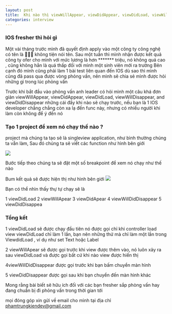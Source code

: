```yaml
---
layout: post
title:  Khi nào thì viewWillAppear, viewDidAppear, viewDidLoad, viewWillDisappear thực sự gọi trong IOS 
categories: interview
---
```


### IOS fresher thì hỏi gì 
Một vài tháng trước mình đã quyết định apply vào một công ty công nghệ có tên là 👨🏻‍💻 không tiện nói tên. Sau một tuần thì mình nhận được kết quả công ty ofer cho mình với mức lương là hơn ******* triệu, nó không quá cao , cũng không hẳn là quá thấp đối với mình một sinh viên mới ra trường  Bên cạnh đó mình  cũng phải  làm 1 bài test liên quan đến IOS dù sao thì mình cũng đã pass qua được vòng phỏng vấn,  nên mình sẽ chia sẻ mình được hỏi những gì trong lúc phỏng vấn 

Trước khi bắt đầu vào phỏng vấn anh leader có hỏi mình một câu khá đơn giản viewWillAppear, viewDidAppear, viewDidLoad, viewWillDisappear, and viewDidDisappear  những cái đấy khi nào sẽ chạy trước, nếu bạn là 1 IOS developer chẳng chẳng còn xa lạ đến func này, nhưng có nhiều người khi làm còn không để ý đến nó 

### Tạo 1 project để xem nó chạy thế nào ?
project mà chúng ta tạo sẽ là singleview application, như bình thường chúng ta vẫn làm, Sau đó chúng ta sẽ viết các function như hình bên giới 

![](https://lh6.googleusercontent.com/WIuFTBF8lugmnTGYQ687Wa3uypMSPSbyazyieyN_hTKMB7F1ZZIY5SoXP9XbnMcB0_Vm9F7_4V2fhlCxdIfr8m6L9FCbDnHplhkTjoNOavKYmposLjsxFzeUPIhYZ0XpMxVIivKS)

Bước tiếp theo chúng ta sẽ đặt một số  breakpoint để xem nó chạy như thế nào 

Bum kết quả sẽ được hiện thị như hình bên giới 
![](https://lh3.googleusercontent.com/GPtLGalY0Sya_AjZ3yO-ks9hLmwxD-uWwHTkyoDziPrpdqqXk_Ph-EQ-fCdd9orYOCOYdNf2CjxnoWpA-dsYEw5jldxEL3l7udhB0pF33fJh545P89I05e7yjIwrPULPl06iLCjy)

Bạn có thể nhìn thấy thự tự chạy sẽ là 

1 viewDidLoad
2 viewWillApear
3 viewDidApear
4 viewWillDidDisappear
5 viewDidDisappea

### Tổng kết 

1 viewDidLoad  sẽ được chạy đầu tiên nó được gọi chỉ khi controller load view  viewDidLoad chỉ làm 1 lần, bạn nên những thứ mà chỉ làm một lần trong ViewdidLoad , ví dụ như set Text hoặc Label

2 viewWillApear sẽ được gọi trước khi view được thêm vào, nó luôn xảy ra sau viewDidLoad và được gọi bất cứ khi nào view được hiển thị 

4viewWillDidDisappear được gọi trước khi bạn bấm chuyển màn hình 

5 viewDidDisappear được gọi sau khi bạn chuyển đến màn hình khác 

Mong rằng bài biết sẽ hữu ích đối với các bạn fresher  sắp phòng vấn hay đang chuẩn bị đi phỏng vấn trong thời gian tới 

mọi đóng góp xin gửi về email cho mình tại địa chỉ [phamtrungkiendev@gmail.com]()

